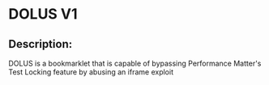 # DOLUS V1

## Description:

DOLUS is a bookmarklet that is capable of bypassing Performance Matter's Test Locking feature by abusing an iframe exploit


